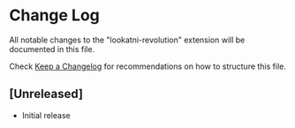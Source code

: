 # Change Log

All notable changes to the "lookatni-revolution" extension will be documented in this file.

Check [Keep a Changelog](http://keepachangelog.com/) for recommendations on how to structure this file.

## [Unreleased]

- Initial release